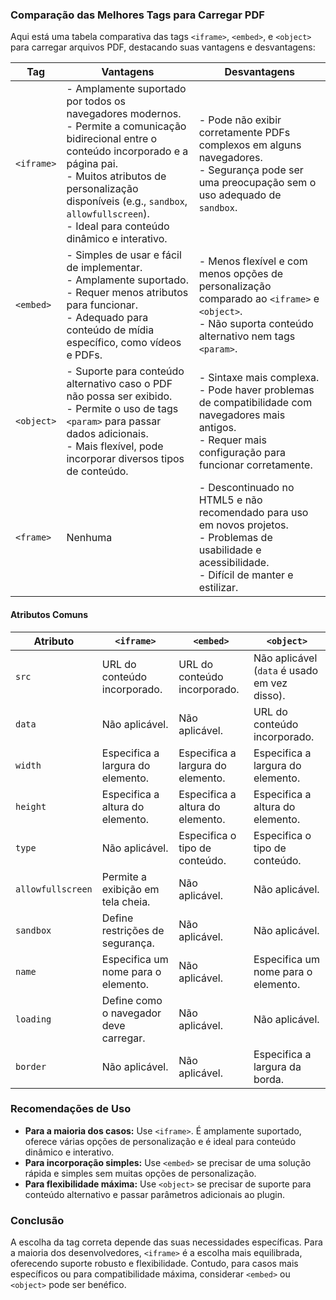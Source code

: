 ### Comparação das Melhores Tags para Carregar PDF

Aqui está uma tabela comparativa das tags `<iframe>`, `<embed>`, e `<object>` para carregar arquivos PDF, destacando suas vantagens e desvantagens:

| Tag | Vantagens | Desvantagens |
| --- | --- | --- |
| `<iframe>` | - Amplamente suportado por todos os navegadores modernos.<br>- Permite a comunicação bidirecional entre o conteúdo incorporado e a página pai.<br>- Muitos atributos de personalização disponíveis (e.g., `sandbox`, `allowfullscreen`).<br>- Ideal para conteúdo dinâmico e interativo. | - Pode não exibir corretamente PDFs complexos em alguns navegadores.<br>- Segurança pode ser uma preocupação sem o uso adequado de `sandbox`. |
| `<embed>` | - Simples de usar e fácil de implementar.<br>- Amplamente suportado.<br>- Requer menos atributos para funcionar.<br>- Adequado para conteúdo de mídia específico, como vídeos e PDFs. | - Menos flexível e com menos opções de personalização comparado ao `<iframe>` e `<object>`.<br>- Não suporta conteúdo alternativo nem tags `<param>`. |
| `<object>` | - Suporte para conteúdo alternativo caso o PDF não possa ser exibido.<br>- Permite o uso de tags `<param>` para passar dados adicionais.<br>- Mais flexível, pode incorporar diversos tipos de conteúdo. | - Sintaxe mais complexa.<br>- Pode haver problemas de compatibilidade com navegadores mais antigos.<br>- Requer mais configuração para funcionar corretamente. |
| `<frame>` | Nenhuma| - Descontinuado no HTML5 e não recomendado para uso em novos projetos.<br>- Problemas de usabilidade e acessibilidade. <br>- Difícil de manter e estilizar. |


#### Atributos Comuns

| Atributo | `<iframe>` | `<embed>` | `<object>` |
| --- | --- | --- | --- |
| `src` | URL do conteúdo incorporado. | URL do conteúdo incorporado. | Não aplicável (`data` é usado em vez disso). |
| `data` | Não aplicável. | Não aplicável. | URL do conteúdo incorporado. |
| `width` | Especifica a largura do elemento. | Especifica a largura do elemento. | Especifica a largura do elemento. |
| `height` | Especifica a altura do elemento. | Especifica a altura do elemento. | Especifica a altura do elemento. |
| `type` | Não aplicável. | Especifica o tipo de conteúdo. | Especifica o tipo de conteúdo. |
| `allowfullscreen` | Permite a exibição em tela cheia. | Não aplicável. | Não aplicável. |
| `sandbox` | Define restrições de segurança. | Não aplicável. | Não aplicável. |
| `name` | Especifica um nome para o elemento. | Não aplicável. | Especifica um nome para o elemento. |
| `loading` | Define como o navegador deve carregar. | Não aplicável. | Não aplicável. |
| `border` | Não aplicável. | Não aplicável. | Especifica a largura da borda. |


### Recomendações de Uso

-   **Para a maioria dos casos:** Use `<iframe>`. É amplamente suportado, oferece várias opções de personalização e é ideal para conteúdo dinâmico e interativo.
-   **Para incorporação simples:** Use `<embed>` se precisar de uma solução rápida e simples sem muitas opções de personalização.
-   **Para flexibilidade máxima:** Use `<object>` se precisar de suporte para conteúdo alternativo e passar parâmetros adicionais ao plugin.



### Conclusão

A escolha da tag correta depende das suas necessidades específicas. Para a maioria dos desenvolvedores, `<iframe>` é a escolha mais equilibrada, oferecendo suporte robusto e flexibilidade. Contudo, para casos mais específicos ou para compatibilidade máxima, considerar `<embed>` ou `<object>` pode ser benéfico.